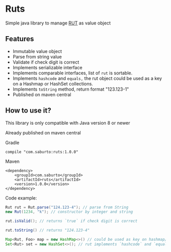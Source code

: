 # Ruts

Simple java library to manage [RUT](https://en.wikipedia.org/wiki/National_identification_number#Chile) as value object

## Features

* Immutable value object
* Parse from string value
* Validate if check digit is correct
* Implements serializable interface
* Implements comparable interfaces, list of `rut` is sortable.
* Implements `hashcode` and `equals,` the rut object could be used as a key on a Hashmap or HashSet collections.
* Implements `toString` method, return format "123.123-1"
* Published on maven central

## How to use it?

This library is only compatible with Java version 8 or newer

Already published on maven central

Gradle

```
compile "com.saburto:ruts:1.0.0"

```

Maven

```
<dependency>
    <groupId>com.saburto</groupId>
    <artifactId>ruts</artifactId>
    <version>1.0.0</version>
</dependency>

```


Code example:

```java
Rut rut = Rut.parse("124.123-4"); // parse from String
new Rut(1234, "k"); // constructor by integer and string

rut.isValid(); // returns `true` if check digit is correct

rut.toString() // returns "124.123-4"

Map<Rut, Foo> map = new HashMap<>() // could be used as key on hashmap/hashset
Set<Rut> set = new HashSet<>(); // rut implements `hashcode` and `equals`
```
